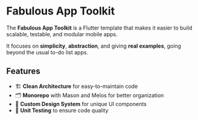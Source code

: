# Fabulous App Toolkit

The **Fabulous App Toolkit** is a Flutter template that makes it easier to build scalable, testable, and modular mobile apps.

It focuses on **simplicity**, **abstraction**, and giving **real examples**, going beyond the usual to-do list apps.

## Features

- 🏗️ **Clean Architecture** for easy-to-maintain code
- 🗂️ **Monorepo** with Mason and Melos for better organization
- 🎨 **Custom Design System** for unique UI components
- 🧪 **Unit Testing** to ensure code quality
